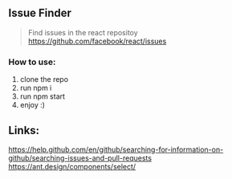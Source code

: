 ## Issue Finder
> Find issues in the react repositoy https://github.com/facebook/react/issues

### How to use:
1. clone the repo
2. run npm i 
3. run npm start
4. enjoy :)

## Links:
https://help.github.com/en/github/searching-for-information-on-github/searching-issues-and-pull-requests
https://ant.design/components/select/